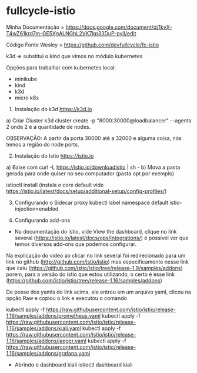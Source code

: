 # fullcycle-istio

Minha Documentação = https://docs.google.com/document/d/1kvX-T4wZ61krd7m-GE5XgALNGhL2VK7kp33DuP-pylI/edit

Código Fonte Wesley = https://github.com/devfullcycle/fc-istio

k3d => substitui o kind que vimos no módulo kubernetes

Opções para trabalhar com kubernetes local:

* minikube
* kind
* k3d
* micro k8s

1. Instalação do k3d
https://k3d.io

a) Criar Cluster
k3d cluster create -p "8000:30000@loadbalancer" --agents 2 onde 2 é a quantidade de nodes.

OBSERVAÇÃO: A partir da porta 30000 até a 32000 e alguma coisa, nós temos a região do node ports.

2. Instalação do Istio
https://istio.io

a) Baixe com curl -L https://istio.io/downloadIstio | sh -
b) Mova a pasta gerada para onde quiser no seu computador (pasta opt por exemplo)

istioctl install (instala o core default vide https://istio.io/latest/docs/setup/additional-setup/config-profiles/)

3. Configurando o Sidecar proxy
kubectl label namespace default istio-injection=enabled

4. Configurando add-ons
* Na documentação do istio, vide View the dashboard, clique no link several (https://istio.io/latest/docs/ops/integrations/) é possível ver que temos diversos add-ons que podemos configurar.

Na explicação do video ao clicar no link several foi redirecionado para um link no github (http://github.com/istio/istio) mas especificamente nesse link que caiu (https://github.com/istio/istio/tree/release-1.9/samples/addons) porem, para a versão do istio que estou utilizando, o certo é esse link (https://github.com/istio/istio/tree/release-1.16/samples/addons)

De posse dos yamls do link acima, ele entrou em um arquivo yaml, clicou na opção Raw e copiou o link e executou o comando

kubectl apply -f https://raw.githubusercontent.com/istio/istio/release-1.16/samples/addons/prometheus.yaml
kubectl apply -f https://raw.githubusercontent.com/istio/istio/release-1.16/samples/addons/kiali.yaml
kubectl apply -f https://raw.githubusercontent.com/istio/istio/release-1.16/samples/addons/jaeger.yaml
kubectl apply -f https://raw.githubusercontent.com/istio/istio/release-1.16/samples/addons/grafana.yaml

* Abrindo o dashboard kiali
istioctl dashboard kiali
